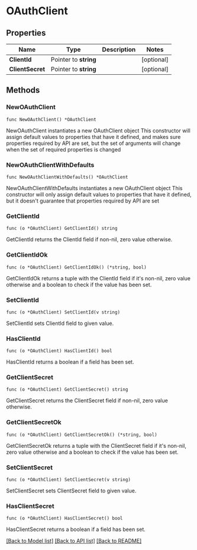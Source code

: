 # OAuthClient

## Properties

Name | Type | Description | Notes
------------ | ------------- | ------------- | -------------
**ClientId** | Pointer to **string** |  | [optional] 
**ClientSecret** | Pointer to **string** |  | [optional] 

## Methods

### NewOAuthClient

`func NewOAuthClient() *OAuthClient`

NewOAuthClient instantiates a new OAuthClient object
This constructor will assign default values to properties that have it defined,
and makes sure properties required by API are set, but the set of arguments
will change when the set of required properties is changed

### NewOAuthClientWithDefaults

`func NewOAuthClientWithDefaults() *OAuthClient`

NewOAuthClientWithDefaults instantiates a new OAuthClient object
This constructor will only assign default values to properties that have it defined,
but it doesn't guarantee that properties required by API are set

### GetClientId

`func (o *OAuthClient) GetClientId() string`

GetClientId returns the ClientId field if non-nil, zero value otherwise.

### GetClientIdOk

`func (o *OAuthClient) GetClientIdOk() (*string, bool)`

GetClientIdOk returns a tuple with the ClientId field if it's non-nil, zero value otherwise
and a boolean to check if the value has been set.

### SetClientId

`func (o *OAuthClient) SetClientId(v string)`

SetClientId sets ClientId field to given value.

### HasClientId

`func (o *OAuthClient) HasClientId() bool`

HasClientId returns a boolean if a field has been set.

### GetClientSecret

`func (o *OAuthClient) GetClientSecret() string`

GetClientSecret returns the ClientSecret field if non-nil, zero value otherwise.

### GetClientSecretOk

`func (o *OAuthClient) GetClientSecretOk() (*string, bool)`

GetClientSecretOk returns a tuple with the ClientSecret field if it's non-nil, zero value otherwise
and a boolean to check if the value has been set.

### SetClientSecret

`func (o *OAuthClient) SetClientSecret(v string)`

SetClientSecret sets ClientSecret field to given value.

### HasClientSecret

`func (o *OAuthClient) HasClientSecret() bool`

HasClientSecret returns a boolean if a field has been set.


[[Back to Model list]](../README.md#documentation-for-models) [[Back to API list]](../README.md#documentation-for-api-endpoints) [[Back to README]](../README.md)


